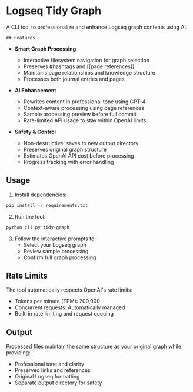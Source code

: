 # Logseq Tidy Graph

A CLI tool to professionalize and enhance Logseq graph contents using AI.

    ## Features

- **Smart Graph Processing**
  - Interactive filesystem navigation for graph selection
  - Preserves #hashtags and [[page references]]
  - Maintains page relationships and knowledge structure
  - Processes both journal entries and pages

- **AI Enhancement**
  - Rewrites content in professional tone using GPT-4
  - Context-aware processing using page references
  - Sample processing preview before full commit
  - Rate-limited API usage to stay within OpenAI limits

- **Safety & Control**
  - Non-destructive: saves to new output directory
  - Preserves original graph structure
  - Estimates OpenAI API cost before processing
  - Progress tracking with error handling

## Usage

1. Install dependencies:
```bash
pip install -r requirements.txt
```

2. Run the tool:
```bash
python cli.py tidy-graph
```

3. Follow the interactive prompts to:
   - Select your Logseq graph
   - Review sample processing
   - Confirm full graph processing

## Rate Limits

The tool automatically respects OpenAI's rate limits:
- Tokens per minute (TPM): 200,000
- Concurrent requests: Automatically managed
- Built-in rate limiting and request queuing

## Output

Processed files maintain the same structure as your original graph while providing:
- Professional tone and clarity
- Preserved links and references
- Original Logseq formatting
- Separate output directory for safety

